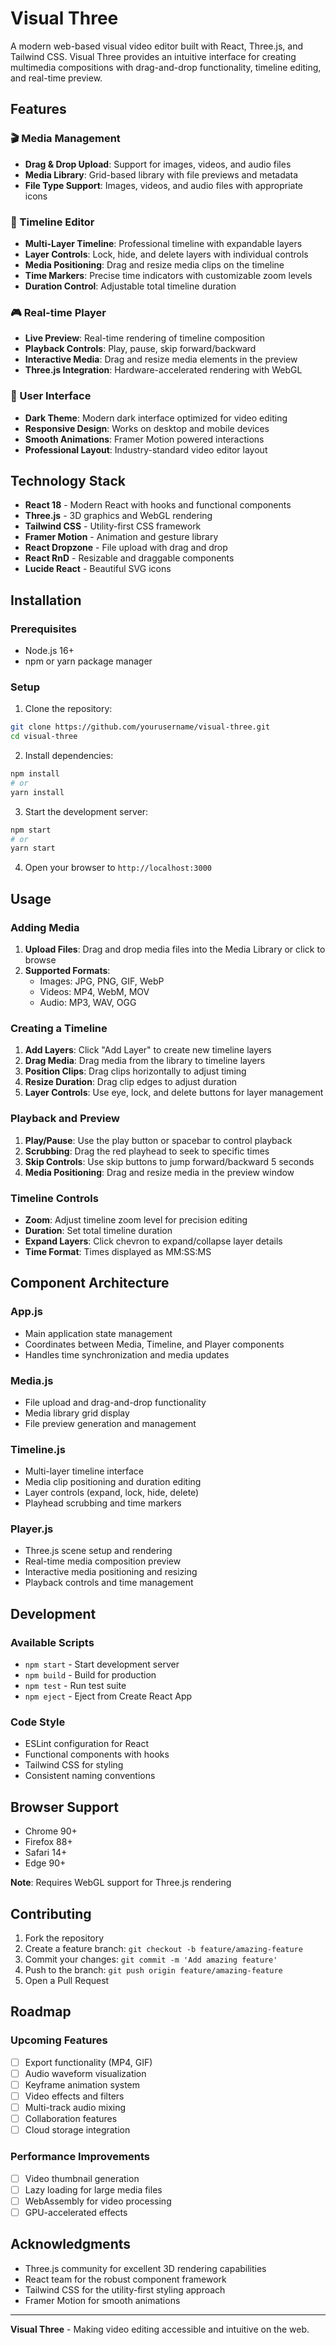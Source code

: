 # Visual Three

A modern web-based visual video editor built with React, Three.js, and Tailwind CSS. Visual Three provides an intuitive interface for creating multimedia compositions with drag-and-drop functionality, timeline editing, and real-time preview.

## Features

### 🎬 Media Management
- **Drag & Drop Upload**: Support for images, videos, and audio files
- **Media Library**: Grid-based library with file previews and metadata
- **File Type Support**: Images, videos, and audio files with appropriate icons

### 🎯 Timeline Editor
- **Multi-Layer Timeline**: Professional timeline with expandable layers
- **Layer Controls**: Lock, hide, and delete layers with individual controls
- **Media Positioning**: Drag and resize media clips on the timeline
- **Time Markers**: Precise time indicators with customizable zoom levels
- **Duration Control**: Adjustable total timeline duration

### 🎮 Real-time Player
- **Live Preview**: Real-time rendering of timeline composition
- **Playback Controls**: Play, pause, skip forward/backward
- **Interactive Media**: Drag and resize media elements in the preview
- **Three.js Integration**: Hardware-accelerated rendering with WebGL

### 🎨 User Interface
- **Dark Theme**: Modern dark interface optimized for video editing
- **Responsive Design**: Works on desktop and mobile devices
- **Smooth Animations**: Framer Motion powered interactions
- **Professional Layout**: Industry-standard video editor layout

## Technology Stack

- **React 18** - Modern React with hooks and functional components
- **Three.js** - 3D graphics and WebGL rendering
- **Tailwind CSS** - Utility-first CSS framework
- **Framer Motion** - Animation and gesture library
- **React Dropzone** - File upload with drag and drop
- **React RnD** - Resizable and draggable components
- **Lucide React** - Beautiful SVG icons

## Installation

### Prerequisites
- Node.js 16+ 
- npm or yarn package manager

### Setup
1. Clone the repository:
```bash
git clone https://github.com/yourusername/visual-three.git
cd visual-three
```

2. Install dependencies:
```bash
npm install
# or
yarn install
```

3. Start the development server:
```bash
npm start
# or
yarn start
```

4. Open your browser to `http://localhost:3000`

## Usage

### Adding Media
1. **Upload Files**: Drag and drop media files into the Media Library or click to browse
2. **Supported Formats**: 
   - Images: JPG, PNG, GIF, WebP
   - Videos: MP4, WebM, MOV
   - Audio: MP3, WAV, OGG

### Creating a Timeline
1. **Add Layers**: Click "Add Layer" to create new timeline layers
2. **Drag Media**: Drag media from the library to timeline layers
3. **Position Clips**: Drag clips horizontally to adjust timing
4. **Resize Duration**: Drag clip edges to adjust duration
5. **Layer Controls**: Use eye, lock, and delete buttons for layer management

### Playback and Preview
1. **Play/Pause**: Use the play button or spacebar to control playback
2. **Scrubbing**: Drag the red playhead to seek to specific times
3. **Skip Controls**: Use skip buttons to jump forward/backward 5 seconds
4. **Media Positioning**: Drag and resize media in the preview window

### Timeline Controls
- **Zoom**: Adjust timeline zoom level for precision editing
- **Duration**: Set total timeline duration
- **Expand Layers**: Click chevron to expand/collapse layer details
- **Time Format**: Times displayed as MM:SS:MS

## Component Architecture

### App.js
- Main application state management
- Coordinates between Media, Timeline, and Player components
- Handles time synchronization and media updates

### Media.js
- File upload and drag-and-drop functionality
- Media library grid display
- File preview generation and management

### Timeline.js
- Multi-layer timeline interface
- Media clip positioning and duration editing
- Layer controls (expand, lock, hide, delete)
- Playhead scrubbing and time markers

### Player.js
- Three.js scene setup and rendering
- Real-time media composition preview
- Interactive media positioning and resizing
- Playback controls and time management

## Development

### Available Scripts
- `npm start` - Start development server
- `npm build` - Build for production  
- `npm test` - Run test suite
- `npm eject` - Eject from Create React App

### Code Style
- ESLint configuration for React
- Functional components with hooks
- Tailwind CSS for styling
- Consistent naming conventions

## Browser Support

- Chrome 90+
- Firefox 88+
- Safari 14+
- Edge 90+

**Note**: Requires WebGL support for Three.js rendering

## Contributing

1. Fork the repository
2. Create a feature branch: `git checkout -b feature/amazing-feature`
3. Commit your changes: `git commit -m 'Add amazing feature'`
4. Push to the branch: `git push origin feature/amazing-feature`
5. Open a Pull Request

## Roadmap

### Upcoming Features
- [ ] Export functionality (MP4, GIF)
- [ ] Audio waveform visualization
- [ ] Keyframe animation system
- [ ] Video effects and filters
- [ ] Multi-track audio mixing
- [ ] Collaboration features
- [ ] Cloud storage integration

### Performance Improvements
- [ ] Video thumbnail generation
- [ ] Lazy loading for large media files
- [ ] WebAssembly for video processing
- [ ] GPU-accelerated effects

## Acknowledgments

- Three.js community for excellent 3D rendering capabilities
- React team for the robust component framework
- Tailwind CSS for the utility-first styling approach
- Framer Motion for smooth animations

---

**Visual Three** - Making video editing accessible and intuitive on the web.